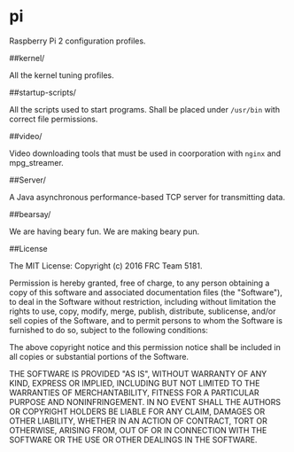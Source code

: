 # pi
Raspberry Pi 2 configuration profiles.

##kernel/

All the kernel tuning profiles.

##startup-scripts/

All the scripts used to start programs. Shall be placed under <code>/usr/bin</code> with correct file permissions.

##video/

Video downloading tools that must be used in coorporation with <code>nginx</code> and mpg_streamer.

##Server/

A Java asynchronous performance-based TCP server for transmitting data.

##bearsay/

We are having beary fun. We are making beary pun.

##License

The MIT License:
Copyright (c) 2016 FRC Team 5181.


Permission is hereby granted, free of charge, to any person obtaining a copy of this software and associated documentation files (the "Software"), to deal in the Software without restriction, including without limitation the rights to use, copy, modify, merge, publish, distribute, sublicense, and/or sell copies of the Software, and to permit persons to whom the Software is furnished to do so, subject to the following conditions:

The above copyright notice and this permission notice shall be included in all copies or substantial portions of the Software.

THE SOFTWARE IS PROVIDED "AS IS", WITHOUT WARRANTY OF ANY KIND, EXPRESS OR IMPLIED, INCLUDING BUT NOT LIMITED TO THE WARRANTIES OF MERCHANTABILITY, FITNESS FOR A PARTICULAR PURPOSE AND NONINFRINGEMENT. IN NO EVENT SHALL THE AUTHORS OR COPYRIGHT HOLDERS BE LIABLE FOR ANY CLAIM, DAMAGES OR OTHER LIABILITY, WHETHER IN AN ACTION OF CONTRACT, TORT OR OTHERWISE, ARISING FROM, OUT OF OR IN CONNECTION WITH THE SOFTWARE OR THE USE OR OTHER DEALINGS IN THE SOFTWARE.
